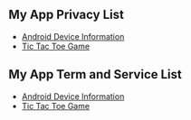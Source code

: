 ## My App Privacy List

* [Android Device Information](privacy/device_info.md)
* [Tic Tac Toe Game](privacy/tictactoe.md)

## My App Term and Service List

* [Android Device Information](tos/device_info.md)
* [Tic Tac Toe Game](tos/tictactoe.md)